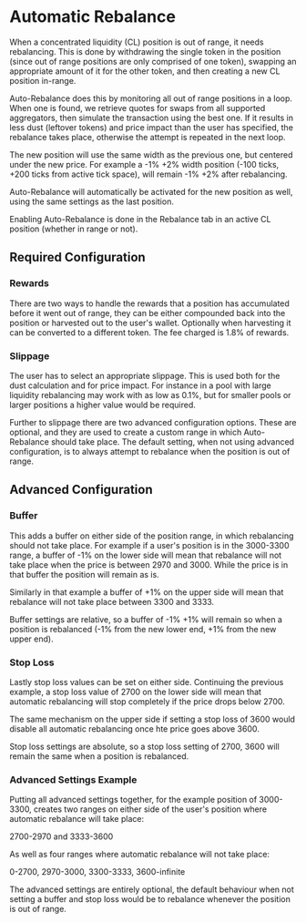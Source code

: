 # Automatic Rebalance

When a concentrated liquidity (CL) position is out of range, it needs rebalancing. This is done by withdrawing the single token in the position (since out of range positions are only comprised of one token), swapping an appropriate amount of it for the other token, and then creating a new CL position in-range.

Auto-Rebalance does this by monitoring all out of range positions in a loop. When one is found, we retrieve quotes for swaps from all supported aggregators, then simulate the transaction using the best one. If it results in less dust (leftover tokens) and price impact than the user has specified, the rebalance takes place, otherwise the attempt is repeated in the next loop.

The new position will use the same width as the previous one, but centered under the new price. For example a -1% +2% width position (-100 ticks, +200 ticks from active tick space), will remain -1% +2% after rebalancing.

Auto-Rebalance will automatically be activated for the new position as well, using the same settings as the last position.

Enabling Auto-Rebalance is done in the Rebalance tab in an active CL position (whether in range or not). 

## Required Configuration

### Rewards

There are two ways to handle the rewards that a position has accumulated before it went out of range, they can be either compounded back into the position or harvested out to the user's wallet. Optionally when harvesting it can be converted to a different token. The fee charged is 1.8% of rewards. 

### Slippage

The user has to select an appropriate slippage. This is used both for the dust calculation and for price impact. For instance in a pool with large liquidity rebalancing may work with as low as 0.1%, but for smaller pools or larger positions a higher value would be required.

Further to slippage there are two advanced configuration options. These are optional, and they are used to create a custom range in which Auto-Rebalance should take place. The default setting, when not using advanced configuration, is to always attempt to rebalance when the position is out of range.

## Advanced Configuration

### Buffer

This adds a buffer on either side of the position range, in which rebalancing should not take place. For example if a user's position is in the 3000-3300 range, a buffer of -1% on the lower side will mean that rebalance will not take place when the price is between 2970 and 3000. While the price is in that buffer the position will remain as is.

Similarly in that example a buffer of +1% on the upper side will mean that rebalance will not take place between 3300 and 3333.

Buffer settings are relative, so a buffer of -1% +1% will remain so when a position is rebalanced (-1% from the new lower end, +1% from the new upper end).

### Stop Loss

Lastly stop loss values can be set on either side. Continuing the previous example, a stop loss value of 2700 on the lower side will mean that automatic rebalancing will stop completely if the price drops below 2700.

The same mechanism on the upper side if setting a stop loss of 3600 would disable all automatic rebalancing once hte price goes above 3600.

Stop loss settings are absolute, so a stop loss setting of 2700, 3600 will remain the same when a position is rebalanced.

### Advanced Settings Example

Putting all advanced settings together, for the example position of 3000-3300, creates two ranges on either side of the user's position where automatic rebalance will take place:

2700-2970 and 3333-3600

As well as four ranges where automatic rebalance will not take place:

0-2700, 2970-3000, 3300-3333, 3600-infinite

The advanced settings are entirely optional, the default behaviour when not setting a buffer and stop loss would be to rebalance whenever the position is out of range.